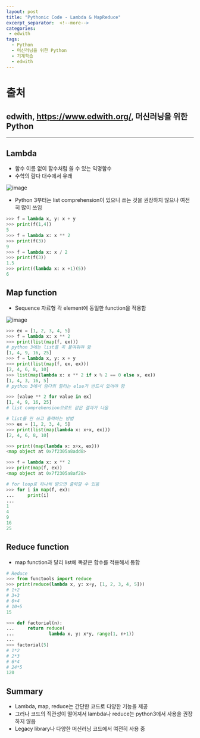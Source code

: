 ```yaml
---
layout: post
title: "Pythonic Code - Lambda & MapReduce"
excerpt_separator:  <!--more-->
categories:
 - edwith
tags:
  - Python
  - 머신러닝을 위한 Python
  - 기계학습
  - edwith
---
```


# 출처

## edwith, <https://www.edwith.org/>, 머신러닝을 위한 Python

---

<!--more-->

## Lambda

* 함수 이름 없이 함수처럼 쓸 수 있는 익명함수
* 수학의 람다 대수에서 유래

![image](https://user-images.githubusercontent.com/28076542/45087522-249c1700-b141-11e8-9b1c-b2956e843f26.png)

* Python 3부터는 list comprehension이 있으니 쓰는 것을 권장하지 않으나 여전히 많이 쓰임

```python
>>> f = lambda x, y: x + y
>>> print(f(1,4))
5
>>> f = lambda x: x ** 2
>>> print(f(3))
9
>>> f = lambda x: x / 2
>>> print(f(3))
1.5
>>> print((lambda x: x +1)(5))
6
```

## Map function

* Sequence 자료형 각 element에 동일한 function을 적용함

![image](https://user-images.githubusercontent.com/28076542/45087739-e18e7380-b141-11e8-8391-3b50d0a2b026.png)

```python
>>> ex = [1, 2, 3, 4, 5]
>>> f = lambda x: x ** 2
>>> print(list(map(f, ex)))
# python 3에는 list를 꼭 붙여줘야 함
[1, 4, 9, 16, 25]
>>> f = lambda x, y: x + y
>>> print(list(map(f, ex, ex)))
[2, 4, 6, 8, 10]
>>> list(map(lambda x: x ** 2 if x % 2 == 0 else x, ex))
[1, 4, 3, 16, 5]
# python 3에서 람다의 필터는 else가 반드시 있어야 함

>>> [value ** 2 for value in ex]
[1, 4, 9, 16, 25]
# list comprehension으로도 같은 결과가 나옴

# list를 안 쓰고 출력하는 방법
>>> ex = [1, 2, 3, 4, 5]
>>> print(list(map(lambda x: x+x, ex)))
[2, 4, 6, 8, 10]

>>> print((map(lambda x: x+x, ex)))
<map object at 0x7f2305a8add8>

>>> f = lambda x: x ** 2
>>> print(map(f, ex))
<map object at 0x7f2305a8af28>

# for loop로 하나씩 받으면 출력할 수 있음
>>> for i in map(f, ex):
...     print(i)
...
1
4
9
16
25
```

## Reduce function

* map function과 달리 list에 똑같은 함수를 적용해서 통합

```python
# Reduce
>>> from functools import reduce
>>> print(reduce(lambda x, y: x+y, [1, 2, 3, 4, 5]))
# 1+2
# 3+3
# 6+4
# 10+5
15

>>> def factorial(n):
...     return reduce(
...             lambda x, y: x*y, range(1, n+1))
...
>>> factorial(5)
# 1*2
# 2*3
# 6*4
# 24*5
120
```

## Summary

* Lambda, map, reduce는 간단한 코드로 다양한 기능을 제공
* 그러나 코드의 직관성이 떨어져서 lambda나 reduce는 python3에서 사용을 권장하지 않음
* Legacy library나 다양한 머신러닝 코드에서 여전히 사용 중